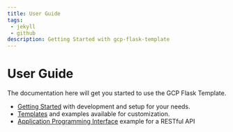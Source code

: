 ```yaml
---
title: User Guide
tags: 
 - jekyll
 - github
description: Getting Started with gcp-flask-template
---
```


# User Guide

The documentation here will get you started to use the GCP Flask Template.

 - [Getting Started](development) with development and setup for your needs.
 - [Templates](templates) and examples available for customization.
 - [Application Programming Interface](api) example for a RESTful API

